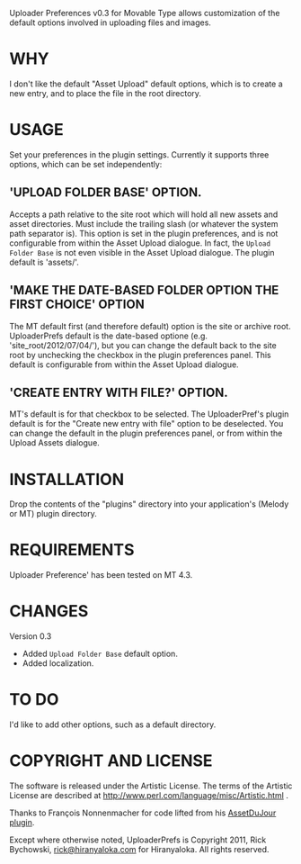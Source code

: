 Uploader Preferences v0.3 for Movable Type allows customization of the default options involved in uploading files and images.

# WHY

I don't like the default "Asset Upload" default options, which is to create a new entry, and to place the file in the root directory.

# USAGE

Set your preferences in the plugin settings.  Currently it supports three options, which can be set independently:

## 'UPLOAD FOLDER BASE' OPTION.
Accepts a path relative to the site root which will hold all new assets and asset directories. Must include the trailing slash (or whatever the system path separator is). This option is set in the plugin preferences, and is not configurable from within the Asset Upload dialogue. In fact, the `Upload Folder Base` is not even visible in the Asset Upload dialogue. The plugin default is 'assets/'.

## 'MAKE THE DATE-BASED FOLDER OPTION THE FIRST CHOICE' OPTION
The MT default first (and therefore default) option is the site or archive root. UploaderPrefs default is the date-based optione (e.g. 'site_root/2012/07/04/'), but you can change the default back to the site root by unchecking the checkbox in the plugin preferences panel. This default is configurable from within the Asset Upload dialogue.


## 'CREATE ENTRY WITH FILE?' OPTION.
MT's default is for that checkbox to be selected. The UploaderPref's plugin default is for the "Create new entry with file" option to be deselected. You can change the default in the plugin preferences panel, or from within the Upload Assets dialogue.

# INSTALLATION
Drop the contents of the "plugins" directory into your application's (Melody or MT) plugin directory.

# REQUIREMENTS
Uploader Preference' has been tested on MT 4.3.

# CHANGES
Version 0.3
- Added `Upload Folder Base` default option.
- Added localization.

# TO DO
I'd like to add other options, such as a default directory.

# COPYRIGHT AND LICENSE

The software is released under the Artistic License. The terms of the Artistic License are described at http://www.perl.com/language/misc/Artistic.html .

Thanks to François Nonnenmacher for code lifted from his [AssetDuJour plugin](http://ubiquitic.com/software/assetdujour-movable-type-plugin.html).

Except where otherwise noted, UploaderPrefs is Copyright 2011, Rick Bychowski, rick@hiranyaloka.com for Hiranyaloka. All rights reserved.
